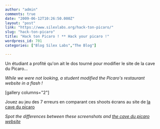 ```yaml
---
author: "admin"
comments: true
date: "2009-06-12T10:26:50.000Z"
layout: "post"
link: "https://www.silexlabs.org/hack-ton-picaro/"
slug: "hack-ton-picaro"
title: "Hack ton Picaro ! ** Hack your picaro !"
wordpress_id: 701
categories: ["Blog Silex Labs","The Blog"]

---
```

Un étudiant a profité qu'on ait le dos tourné pour modifier le site de la cave du Picaro...




_While we were not looking, a student modified the Picaro's restaurant website in a flash !_



[gallery columns="2"]


Jouez au jeu des 7 erreurs en comparant ces shoots écrans au site de [la cave du picaro](http://www.lacavedupicaro.com/#bar_a_tapas/montreuil/accueil)




_Spot the differences between these screenshots and [the cave du picaro website](http://www.lacavedupicaro.com/#bar_a_tapas/montreuil/accueil)_

